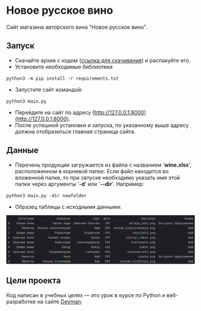 # Новое русское вино

Сайт магазина авторского вина "Новое русское вино".

## Запуск
- Скачайте архив с кодом ([ссылка для скачивания](https://github.com/DKonst21/wine-master)) и распакуйте его.
- Установите необходимые библиотеки
```
python3 -m pip install -r requirements.txt
```
- Запустите сайт командой:
```
python3 main.py
```
- Перейдите на сайт по адресу [http://127.0.0.1:8000](http://127.0.0.1:8000).
- После успешной установки и запуска, по указанному выше адресу должна отобразиться главная страница сайта.

## Данные

- Перечень продукции загружается из файла с названием '**wine.xlsx**', расположенном в корневой папке. Если файл находится во вложенной папке, то при запуске необходимо указать имя этой папки через аргументы '**-d**' или '**--dir**'. Например:
```
python3 main.py -dir newfolder
```

- Образец таблицы с исходными данными:

![img.png](img.png)

## Цели проекта

Код написан в учебных целях — это урок в курсе по Python и веб-разработке на сайте [Devman](https://dvmn.org).
